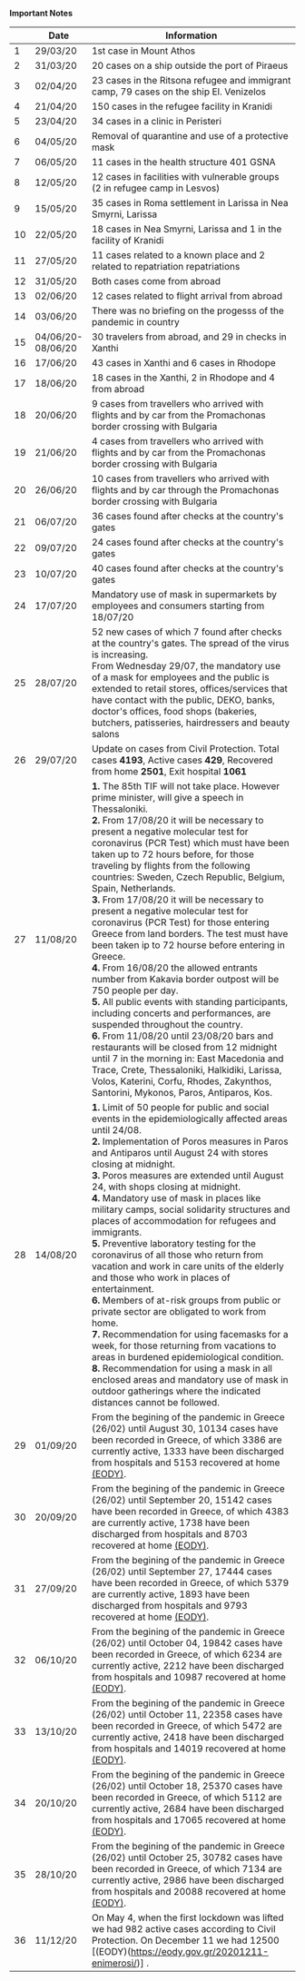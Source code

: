 **Important Notes**

|     |   Date   | Information |  
| --- |    ---   |     ---     |
|  1  | 29/03/20 | 1st case in Mount Athos |  
|  2  | 31/03/20 | 20 cases on a ship outside the port of Piraeus |  
|  3  | 02/04/20 | 23 cases in the Ritsona refugee and immigrant camp, 79 cases on the ship El. Venizelos |
|  4  | 21/04/20 | 150 cases in the refugee facility in Kranidi |
|  5  | 23/04/20 | 34 cases in a clinic in Peristeri |
|  6  | 04/05/20 | Removal of quarantine and use of a protective mask |
|  7  | 06/05/20 | 11 cases in the health structure 401 GSNA |
|  8  | 12/05/20 | 12 cases in facilities with vulnerable groups (2 in refugee camp in Lesvos) |
|  9  | 15/05/20 | 35 cases in Roma settlement in Larissa in Nea Smyrni, Larissa |
| 10  | 22/05/20 | 18 cases in Nea Smyrni, Larissa and 1 in the facility of Kranidi |
| 11  | 27/05/20 | 11 cases related to a known place and 2 related to repatriation repatriations |
| 12  | 31/05/20 | Both cases come from abroad |
| 13  | 02/06/20 | 12 cases related to flight arrival from abroad |
| 14  | 03/06/20 | There was no briefing on the progesss of the pandemic in country |
| 15  | 04/06/20- <br> 08/06/20 | 30 travelers from abroad, and 29 in checks in Xanthi | 
| 16  | 17/06/20 | 43 cases in Xanthi and 6 cases in Rhodope | 
| 17  | 18/06/20 | 18 cases in the Xanthi, 2 in Rhodope and 4 from abroad |
| 18  | 20/06/20 | 9 cases from travellers who arrived with flights and by car from the Promachonas border crossing with Bulgaria |
| 19  | 21/06/20 | 4 cases from travellers who arrived with flights and by car from the Promachonas border crossing with Bulgaria |
| 20  | 26/06/20 | 10 cases from travellers who arrived with flights and by car through the Promachonas border crossing with Bulgaria |
| 21  | 06/07/20 | 36 cases found after checks at the country's gates |
| 22  | 09/07/20 | 24 cases found after checks at the country's gates |
| 23  | 10/07/20 | 40 cases found after checks at the country's gates |
| 24  | 17/07/20 | Mandatory use of mask in supermarkets by employees and consumers starting from 18/07/20 |
| 25  | 28/07/20 | 52 new cases of which 7 found after checks at the country's gates. The spread of the virus is increasing. <br>  From Wednesday 29/07, the mandatory use of a mask for employees and the public is extended to retail stores, offices/services that have contact with the public, DEKO, banks, doctor's offices, food shops (bakeries, butchers, patisseries, hairdressers and beauty salons |
| 26  | 29/07/20 | Update on cases from Civil Protection. Total cases **4193**, Active cases **429**, Recovered from home **2501**, Exit hospital **1061** |
| 27  | 11/08/20 | **1.** The 85th TIF will not take place. However prime minister, will give a speech in Thessaloniki. <br>**2.** From 17/08/20 it will be necessary to present a negative molecular test for coronavirus (PCR Test) which must have been taken up to 72 hours before, for those traveling by flights from the following countries: Sweden, Czech Republic, Belgium, Spain, Netherlands. <br>**3.** From 17/08/20 it will be necessary to present a negative molecular test for coronavirus (PCR Test) for those entering Greece from land borders. The test must have been taken ip to 72 hourse before entering in Greece. <br>**4.** From 16/08/20 the allowed entrants number from Kakavia border outpost will be 750 people per day. <br>**5.** All public events with standing participants, including concerts and performances, are suspended throughout the country. <br>**6.** From 11/08/20 until 23/08/20 bars and restaurants will be closed from 12 midnight until 7 in the morning in: East Macedonia and Trace, Crete, Thessaloniki, Halkidiki, Larissa, Volos, Katerini, Corfu, Rhodes, Zakynthos, Santorini, Mykonos, Paros, Antiparos, Kos. |
| 28  | 14/08/20 | **1.** Limit of 50 people for public and social events in the epidemiologically affected areas until 24/08.<br> **2.** Implementation of Poros measures in Paros and Antiparos until August 24 with stores closing at midnight.<br> **3.** Poros measures are extended until August 24, with shops closing at midnight.<br> **4.** Mandatory use of mask in places like military camps, social solidarity structures and places of accommodation for refugees and immigrants.<br> **5.** Preventive laboratory testing for the coronavirus of all those who return from vacation and work in care units of the elderly and those who work in places of entertainment.<br> **6.** Members of at-risk groups from public or private sector are obligated to work from home.<br> **7.** Recommendation for using facemasks for a week, for those returning from vacations to areas in burdened epidemiological condition.<br> **8.** Recommendation for using a mask in all enclosed areas and mandatory use of mask in outdoor gatherings where the indicated distances cannot be followed.|
| 29 | 01/09/20 | From the begining of the pandemic in Greece (26/02) until August 30, 10134 cases have been recorded in Greece, of which 3386 are currently active, 1333 have been discharged from hospitals and 5153 recovered at home [(EODY)](https://eody.gov.gr/enimerosi-diapisteymenon-syntakton-ypoyrgeioy-ygeias-apo-ton-yfypoyrgo-politikis-prostasias-kai-diacheirisis-kriseon-niko-chardalia-kai-ton-ekprosopo-toy-ypoyrgeioy-ygeias-gia-to-neo-koronoio-kathigi/).|
| 30 | 20/09/20 | From the begining of the pandemic in Greece (26/02) until September 20, 15142 cases have been recorded in Greece, of which 4383 are currently active, 1738 have been discharged from hospitals and 8703 recovered at home [(EODY)](https://eody.gov.gr/enimerosi-diapisteymenon-syntakton-ypoyrgeioy-ygeias-apo-ton-yfypoyrgo-politikis-prostasias-kai-diacheirisis-kriseon-niko-chardalia-kai-ton-epikoyro-kathigiti-tis-iatrikis-scholis-toy-ekpa-kai-melos-5/).|
| 31 | 27/09/20 | From the begining of the pandemic in Greece (26/02) until September 27, 17444 cases have been recorded in Greece, of which 5379 are currently active, 1893 have been discharged from hospitals and 9793 recovered at home [(EODY)](https://eody.gov.gr/enimerosi-diapisteymenon-syntakton-ypoyrgeioy-ygeias-apo-ton-yfypoyrgo-politikis-prostasias-kai-diacheirisis-kriseon-niko-chardalia-kai-ton-epikoyro-kathigiti-tis-iatrikis-scholis-toy-ekpa-kai-melos-7/).|
| 32 | 06/10/20 | From the begining of the pandemic in Greece (26/02) until October 04, 19842 cases have been recorded in Greece, of which 6234 are currently active, 2212 have been discharged from hospitals and 10987 recovered at home [(EODY)](https://eody.gov.gr/20201006-enimerosi-covid/).|
| 33 | 13/10/20 | From the begining of the pandemic in Greece (26/02) until October 11, 22358 cases have been recorded in Greece, of which 5472 are currently active, 2418 have been discharged from hospitals and 14019 recovered at home [(EODY)](https://eody.gov.gr/20201013-enimerosi-covid/).|
| 34 | 20/10/20 | From the begining of the pandemic in Greece (26/02) until October 18, 25370 cases have been recorded in Greece, of which 5112 are currently active, 2684 have been discharged from hospitals and 17065 recovered at home [(EODY)](https://eody.gov.gr/20201020-enimerosi-covid/).|
| 35 | 28/10/20 | From the begining of the pandemic in Greece (26/02) until October 25, 30782 cases have been recorded in Greece, of which 7134 are currently active, 2986 have been discharged from hospitals and 20088 recovered at home [(EODY)](https://eody.gov.gr/20201027-enimerosi/).|
| 36 | 11/12/20 | On May 4, when the first lockdown was lifted we had 982 active cases according to Civil Protection. On December 11 we had 12500 [(EODY)(https://eody.gov.gr/20201211-enimerosi/)] .|
